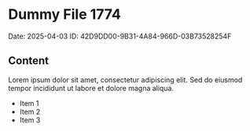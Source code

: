 # Dummy File 1774

Date: 2025-04-03
ID: 42D9DD00-9B31-4A84-966D-03B73528254F

## Content

Lorem ipsum dolor sit amet, consectetur adipiscing elit.
Sed do eiusmod tempor incididunt ut labore et dolore magna aliqua.

* Item 1
* Item 2
* Item 3
